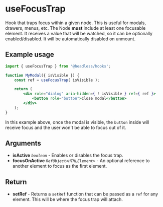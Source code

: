 # useFocusTrap

Hook that traps focus within a given node. This is useful for modals, drawers, menus, etc. The Node **must** include at
least one focusable element. It receives a value that will be watched, so it can be optionally enabled/disabled. It
will be automatically disabled on unmount.

## Example usage

```jsx
import { useFocusTrap } from '@headless/hooks';

function MyModal({ isVisible }) {
    const ref = useFocusTrap( isVisible );

    return (
        <div role="dialog" aria-hidden={ ! isVisible } ref={ ref }>
            <button role="button">Close modal</button>
        </div>
    );
}
```

In this example above, once the modal is visible, the `button` inside will receive focus and the user won't be able to
focus out of it.

## Arguments

* **isActive** _`boolean`_ - Enables or disables the focus trap.
* **focusOnActive** _`RefObject<HTMLElement>`_ - An optional reference to another element to focus as the first element.

## Return

* **setRef** - Returns a `setRef` function that can be passed as a `ref` for any element. This will be where the focus trap will attach.
